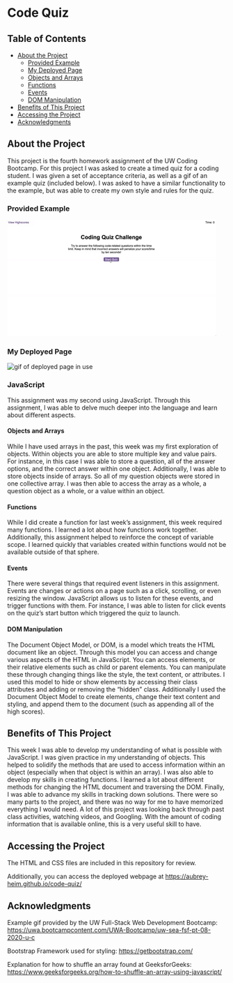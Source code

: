 # Code Quiz

## Table of Contents
* [About the Project](#about-the-project)
    * [Provided Example](#provided-example)
    * [My Deployed Page](#my-deployed-page)
    * [Objects and Arrays](#objects-and-arrays)
    * [Functions](#functions)
    * [Events](#events)
    * [DOM Manipulation](#dom-manipulation)
* [Benefits of This Project](#benefits-of-this-project)
* [Accessing the Project](#accessing-the-project)
* [Acknowledgments](#acknowledgments)
  
## About the Project
This project is the fourth homework assignment of the UW Coding Bootcamp. For this project I was asked to create a timed quiz for a coding student. I was given a set of acceptance criteria, as well as a gif of an example quiz (included below). I was asked to have a similar functionality to the example, but was able to create my own style and rules for the quiz.

### Provided Example
<img src="assets/04-web-apis-homework-demo.gif" alt="gif of example page in use">

### My Deployed Page
<img src="assets/deployed.gif" alt="gif of deployed page in use">

### JavaScript
This assignment was my second using JavaScript. Through this assignment, I was able to delve much deeper into the language and learn about different aspects.

#### Objects and Arrays
While I have used arrays in the past, this week was my first exploration of objects. Within objects you are able to store multiple key and value pairs. For instance, in this case I was able to store a question, all of the answer options, and the correct answer within one object. Additionally, I was able to store objects inside of arrays. So all of my question objects were stored in one collective array. I was then able to access the array as a whole, a question object as a whole, or a value within an object.

#### Functions
While I did create a function for last week’s assignment, this week required many functions. I learned a lot about how functions work together. Additionally, this assignment helped to reinforce the concept of variable scope. I learned quickly that variables created within functions would not be available outside of that sphere.

#### Events
There were several things that required event listeners in this assignment. Events are changes or actions on a page such as a click, scrolling, or even resizing the window. JavaScript allows us to listen for these events, and trigger functions with them. For instance, I was able to listen for click events on the quiz’s start button which triggered the quiz to launch.

#### DOM Manipulation 
The Document Object Model, or DOM, is a model which treats the HTML document like an object. Through this model you can access and change various aspects of the HTML in JavaScript. You can access elements, or their relative elements such as child or parent elements. You can manipulate these through changing things like the style, the text content, or attributes. I used this model to hide or show elements by accessing their class attributes and adding or removing the “hidden” class. Additionally I used the Document Object Model to create elements, change their text content and styling, and append them to the document (such as appending all of the high scores). 

## Benefits of This Project
This week I was able to develop my understanding of what is possible with JavaScript. I was given practice in my understanding of objects. This helped to solidify the methods that are used to access information within an object (especially when that object is within an array). I was also able to develop my skills in creating functions. I learned a lot about different methods for changing the HTML document and traversing the DOM. Finally, I was able to advance my skills in tracking down solutions. There were so many parts to the project, and there was no way for me to have memorized everything I would need. A lot of this project was looking back through past class activities, watching videos, and Googling. With the amount of coding information that is available online, this is a very useful skill to have.

## Accessing the Project
The HTML and CSS files are included in this repository for review. 

Additionally, you can access the deployed webpage at https://aubrey-heim.github.io/code-quiz/

## Acknowledgments
Example gif provided by the UW Full-Stack Web Development Bootcamp: https://uwa.bootcampcontent.com/UWA-Bootcamp/uw-sea-fsf-pt-08-2020-u-c

Bootstrap Framework used for styling: https://getbootstrap.com/

Explanation for how to shuffle an array found at GeeksforGeeks: https://www.geeksforgeeks.org/how-to-shuffle-an-array-using-javascript/

